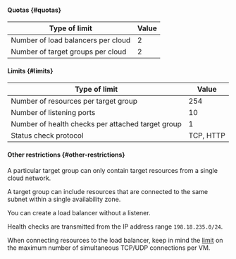 #### Quotas {#quotas}

| Type of limit | Value |
| ----- | ----- |
| Number of load balancers per cloud | 2 |
| Number of target groups per cloud | 2 |

#### Limits {#limits}

| Type of limit | Value |
| ----- | ----- |
| Number of resources per target group | 254 |
| Number of listening ports | 10 |
| Number of health checks per attached target group | 1 |
| Status check protocol | TCP, HTTP |

#### Other restrictions {#other-restrictions}

A particular target group can only contain target resources from a single cloud network.

A target group can include resources that are connected to the same subnet within a single availability zone.

You can create a load balancer without a listener.

Health checks are transmitted from the IP address range `198.18.235.0/24`.

When connecting resources to the load balancer, keep in mind the [limit](../vpc/concepts/limits.md#limits) on the maximum number of simultaneous TCP/UDP connections per VM.

